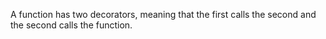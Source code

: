 A function has two decorators, meaning that the first calls the second and the
second calls the function.
